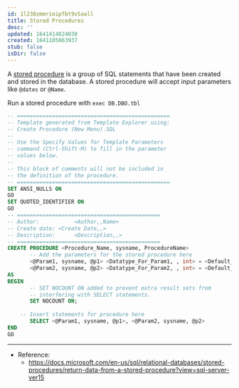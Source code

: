 ```yaml
---
id: 1l238zmmrioipfbt9v5aall
title: Stored Procedures
desc: ''
updated: 1641414024038
created: 1641105063937
stub: false
isDir: false
---
```



A <u>stored procedure</u> is a group of SQL statements that have been created and stored in the database. A stored procedure will accept input parameters like `@dates` or `@Name`.

Run a stored procedure with `exec DB.DBO.tbl`

```sql
-- ================================================
-- Template generated from Template Explorer using:
-- Create Procedure (New Menu).SQL
--
-- Use the Specify Values for Template Parameters
-- command (Ctrl-Shift-M) to fill in the parameter
-- values below.
--
-- This block of comments will not be included in
-- the definition of the procedure.
-- ================================================
SET ANSI_NULLS ON
GO
SET QUOTED_IDENTIFIER ON
GO
-- =============================================
-- Author:           <Author,,Name>
-- Create date: <Create Date,,>
-- Description:      <Description,,>
-- =============================================
CREATE PROCEDURE <Procedure_Name, sysname, ProcedureName>
       -- Add the parameters for the stored procedure here
       <@Param1, sysname, @p1> <Datatype_For_Param1, , int> = <Default_Value_For_Param1, , 0>,
       <@Param2, sysname, @p2> <Datatype_For_Param2, , int> = <Default_Value_For_Param2, , 0>
AS
BEGIN
       -- SET NOCOUNT ON added to prevent extra result sets from
       -- interfering with SELECT statements.
       SET NOCOUNT ON;
 
    -- Insert statements for procedure here
       SELECT <@Param1, sysname, @p1>, <@Param2, sysname, @p2>
END
GO
```

---

- Reference:
  - <https://docs.microsoft.com/en-us/sql/relational-databases/stored-procedures/return-data-from-a-stored-procedure?view=sql-server-ver15>

